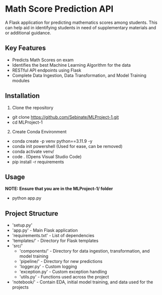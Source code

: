 # Math Score Prediction API
A Flask application for predicting mathematics scores among students. This can help aid in identifying students in need of supplementary materials and or additional guidance.

## Key Features
- Predicts Math Scores on exam 
- Identifies the best Machine Learning Algorithm for the data
- RESTful API endpoints using Flask
- Complete Data Ingestion, Data Transformation, and Model Training modules

## Installation
1. Clone the repository
- git clone https://github.com/Sebinate/MLProject-1.git
- cd MLProject-1

2. Create Conda Environment
- conda create -p venv python==3.11.9 -y
- conda init powershell (Used for ease, can be removed)
- conda activate venv/
- code . (Opens Visual Studio Code)
- pip install -r requirements

## Usage
**NOTE: Ensure that you are in the MLProject-1/ folder**
- python app.py

## Project Structure
- 'setup.py'
- 'app.py' - Main Flask application
- 'requirements.txt' - List of dependencies
- 'templates/' - Directory for Flask templates
- 'src/'
    - 'components/' - Directory for data ingestion, transformation, and model training
    - 'pipeline/' - Directory for new predictions
    - 'logger.py' - Custom logging
    - 'exception.py' - Custom exception handling
    - 'utils.py' -  Functions used across the project
- 'notebook/' - Contain EDA, initial model training, and data used for the projects
